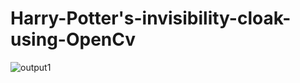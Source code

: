 # Harry-Potter's-invisibility-cloak-using-OpenCv 





![output1](https://user-images.githubusercontent.com/50981888/88453663-a953c380-ce86-11ea-80c1-f1ac231e66c3.gif)
